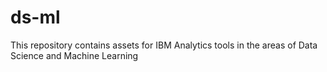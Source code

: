 # ds-ml
This repository contains assets for IBM Analytics tools in the areas of Data Science and Machine Learning
